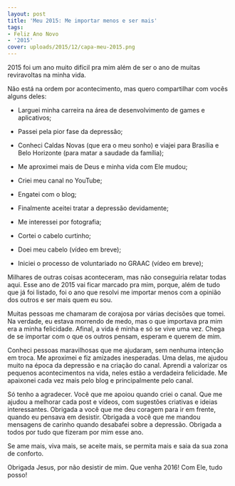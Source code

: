 ```yaml
---
layout: post
title: 'Meu 2015: Me importar menos e ser mais'
tags:
- Feliz Ano Novo
- '2015'
cover: uploads/2015/12/capa-meu-2015.png
---
```


2015 foi um ano muito dif&iacute;cil pra mim al&eacute;m de ser o ano de muitas reviravoltas na minha vida.

N&atilde;o est&aacute; na ordem por acontecimento, mas quero compartilhar com voc&ecirc;s alguns deles:

- Larguei minha carreira na &aacute;rea de desenvolvimento de games e aplicativos;

- Passei pela pior fase da depress&atilde;o;

- Conheci Caldas Novas (que era o meu sonho) e viajei para Bras&iacute;lia e Belo Horizonte (para matar a saudade da fam&iacute;lia);

- Me aproximei mais de Deus e minha vida com Ele mudou;

- Criei meu canal no YouTube;

- Engatei com o blog;

- Finalmente aceitei tratar a depress&atilde;o devidamente;

- Me interessei por fotografia;

- Cortei o cabelo curtinho;

- Doei meu cabelo (v&iacute;deo em breve);

- Iniciei o processo de voluntariado no GRAAC (v&iacute;deo em breve);

Milhares de outras coisas aconteceram, mas n&atilde;o conseguiria relatar todas aqui. Esse ano de 2015 vai ficar marcado pra mim, porque, al&eacute;m de tudo que j&aacute; foi listado, foi o ano que resolvi me importar menos com a opini&atilde;o dos outros e ser mais quem eu sou.

Muitas pessoas me chamaram de corajosa por v&aacute;rias decis&otilde;es que tomei. Na verdade, eu estava morrendo de medo, mas o que importava pra mim era a minha felicidade. Afinal, a vida &eacute; minha e s&oacute; se vive uma vez. Chega de se importar com o que os outros pensam, esperam e querem de mim.

Conheci pessoas maravilhosas que me ajudaram, sem nenhuma inten&ccedil;&atilde;o em troca. Me aproximei e fiz amizades inesperadas. Uma delas, me ajudou muito na &eacute;poca da depress&atilde;o e na cria&ccedil;&atilde;o do canal. Aprendi a valorizar os pequenos acontecimentos na vida, neles est&atilde;o a verdadeira felicidade. Me apaixonei cada vez mais pelo blog e principalmente pelo canal.

S&oacute; tenho a agradecer. Voc&ecirc; que me apoiou quando criei o canal. Que me ajudou a melhorar cada post e v&iacute;deos, com sugest&otilde;es criativas e ideias interessantes. Obrigada a voc&ecirc; que me deu coragem para ir em frente, quando eu pensava em desistir. Obrigada a voc&ecirc; que me mandou mensagens de carinho quando desabafei sobre a depress&atilde;o. Obrigada a todos por tudo que fizeram por mim esse ano.

Se ame mais, viva mais, se aceite mais, se permita mais e saia da sua zona de conforto.

Obrigada Jesus, por n&atilde;o desistir de mim. Que venha 2016! Com Ele, tudo posso!
